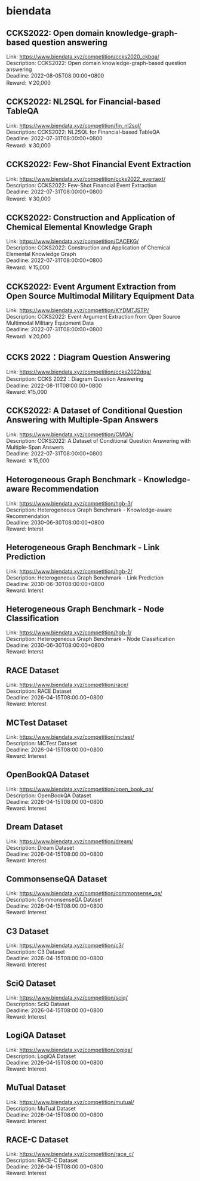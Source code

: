 # biendata



## CCKS2022: Open domain knowledge-graph-based question answering

Link: https://www.biendata.xyz/competition/ccks2020_ckbqa/  
Description: CCKS2022: Open domain knowledge-graph-based question answering  
Deadline: 2022-08-05T08:00:00+0800  
Reward: ￥20,000  


## CCKS2022: NL2SQL for Financial-based TableQA

Link: https://www.biendata.xyz/competition/fin_nl2sql/  
Description: CCKS2022: NL2SQL for Financial-based TableQA  
Deadline: 2022-07-31T08:00:00+0800  
Reward: ￥30,000  


## CCKS2022: Few-Shot Financial Event Extraction

Link: https://www.biendata.xyz/competition/ccks2022_eventext/  
Description: CCKS2022: Few-Shot Financial Event Extraction  
Deadline: 2022-07-31T08:00:00+0800  
Reward: ￥30,000  


## CCKS2022: Construction and Application of Chemical Elemental Knowledge Graph

Link: https://www.biendata.xyz/competition/CACEKG/  
Description: CCKS2022: Construction and Application of Chemical Elemental Knowledge Graph  
Deadline: 2022-07-31T08:00:00+0800  
Reward: ￥15,000  


## CCKS2022: Event Argument Extraction from Open Source Multimodal Military Equipment Data

Link: https://www.biendata.xyz/competition/KYDMTJSTP/  
Description: CCKS2022: Event Argument Extraction from Open Source Multimodal Military Equipment Data  
Deadline: 2022-07-31T08:00:00+0800  
Reward: ￥20,000  


## CCKS 2022：Diagram Question Answering

Link: https://www.biendata.xyz/competition/ccks2022dqa/  
Description: CCKS 2022：Diagram Question Answering  
Deadline: 2022-08-11T08:00:00+0800  
Reward: ¥15,000  


## CCKS2022: A Dataset of Conditional Question Answering with Multiple-Span Answers

Link: https://www.biendata.xyz/competition/CMQA/  
Description: CCKS2022: A Dataset of Conditional Question Answering with Multiple-Span Answers  
Deadline: 2022-07-31T08:00:00+0800  
Reward: ￥15,000  


## Heterogeneous Graph Benchmark - Knowledge-aware Recommendation

Link: https://www.biendata.xyz/competition/hgb-3/  
Description: Heterogeneous Graph Benchmark - Knowledge-aware Recommendation  
Deadline: 2030-06-30T08:00:00+0800  
Reward: Interst  


## Heterogeneous Graph Benchmark - Link Prediction

Link: https://www.biendata.xyz/competition/hgb-2/  
Description: Heterogeneous Graph Benchmark - Link Prediction  
Deadline: 2030-06-30T08:00:00+0800  
Reward: Interst  


## Heterogeneous Graph Benchmark - Node Classification

Link: https://www.biendata.xyz/competition/hgb-1/  
Description: Heterogeneous Graph Benchmark - Node Classification  
Deadline: 2030-06-30T08:00:00+0800  
Reward: Interst  


## RACE Dataset

Link: https://www.biendata.xyz/competition/race/  
Description: RACE Dataset  
Deadline: 2026-04-15T08:00:00+0800  
Reward: Interest  


## MCTest Dataset

Link: https://www.biendata.xyz/competition/mctest/  
Description: MCTest Dataset  
Deadline: 2026-04-15T08:00:00+0800  
Reward: Interest  


## OpenBookQA Dataset

Link: https://www.biendata.xyz/competition/open_book_qa/  
Description: OpenBookQA Dataset  
Deadline: 2026-04-15T08:00:00+0800  
Reward: Interest  


## Dream Dataset

Link: https://www.biendata.xyz/competition/dream/  
Description: Dream Dataset  
Deadline: 2026-04-15T08:00:00+0800  
Reward: Interest  


## CommonsenseQA Dataset

Link: https://www.biendata.xyz/competition/commonsense_qa/  
Description: CommonsenseQA Dataset  
Deadline: 2026-04-15T08:00:00+0800  
Reward: Interest  


## C3 Dataset

Link: https://www.biendata.xyz/competition/c3/  
Description: C3 Dataset  
Deadline: 2026-04-15T08:00:00+0800  
Reward: Interest  


## SciQ Dataset

Link: https://www.biendata.xyz/competition/sciq/  
Description: SciQ Dataset  
Deadline: 2026-04-15T08:00:00+0800  
Reward: Interest  


## LogiQA Dataset

Link: https://www.biendata.xyz/competition/logiqa/  
Description: LogiQA Dataset  
Deadline: 2026-04-15T08:00:00+0800  
Reward: Interest  


## MuTual Dataset

Link: https://www.biendata.xyz/competition/mutual/  
Description: MuTual Dataset  
Deadline: 2026-04-15T08:00:00+0800  
Reward: Interest  


## RACE-C Dataset

Link: https://www.biendata.xyz/competition/race_c/  
Description: RACE-C Dataset  
Deadline: 2026-04-15T08:00:00+0800  
Reward: Interest  

